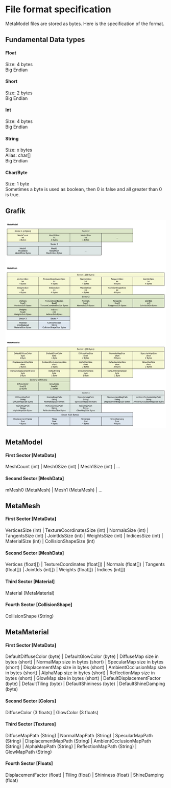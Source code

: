 # File format specification

MetaModel files are stored as bytes. Here is the specification of the format. 

## Fundamental Data types

#### Float
Size: 4 bytes  
Big Endian

#### Short
Size: 2 bytes  
Big Endian

#### Int
Size: 4 bytes  
Big Endian

#### String
Size: x bytes  
Alias: char[]  
Big Endian

#### Char/Byte
Size: 1 byte  
Sometimes a byte is used as boolean, then 0 is false and all greater than 0 is true.

## Grafik

![Error showing image](FileFormat.jpg "File Format")

## MetaModel

#### First Sector [MetaData]
MeshCount (int) | Mesh0Size (int) | Mesh1Size (int) | ...

#### Second Sector [MeshData]
mMesh0 (MetaMesh) | Mesh1 (MetaMesh) | ...

## MetaMesh

#### First Sector [MetaData]
VerticesSize (int) | TextureCoordinatesSize (int) | NormalsSize (int) | TangentsSize (int) | JointIdsSize (int) | WeightsSize (int) | IndicesSize (int) | MaterialSize (int) | CollisionShapeSize (int)

#### Second Sector [MeshData]
Vertices (float[]) | TextureCoordinates (float[]) | Normals (float[]) | Tangents (float[]) | JointIds (int[]) | Weights (float[]) | Indices (int[])

#### Third Sector [Material]
Material (MetaMaterial)

#### Fourth Sector [CollisionShape]
CollisionShape (String)

## MetaMaterial

#### First Sector [MetaData]
DefaultDiffuseColor (byte) | DefaultGlowColor (byte) | DiffuseMap size in bytes (short) | NormalMap size in bytes (short) | SpecularMap size in bytes (short) | DisplacementMap size in bytes (short) | AmbientOcclusionMap size in bytes (short) | AlphaMap size in bytes (short) | ReflectionMap size in bytes (short) | GlowMap size in bytes (short) | DefaultDisplacementFactor (byte) | DefaultTiling (byte) | DefaultShininess (byte) | DefaultShineDamping (byte)

#### Second Sector [Colors]
DiffuseColor (3 floats) | GlowColor (3 floats)

#### Third Sector [Textures]
DiffuseMapPath (String) | NormalMapPath (String) | SpecularMapPath (String) | DisplacementMapPath (String) | AmbientOcclusionMapPath (String) | AlphaMapPath (String) | ReflectionMapPath (String) | GlowMapPath (String)

#### Fourth Sector [Floats]
DisplacementFactor (float) | Tiling (float) | Shininess (float) | ShineDamping (float)
